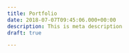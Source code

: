 ```yaml
---
title: Portfolio
date: 2018-07-07T09:45:06.000+00:00
description: This is meta description
draft: true

---
```

